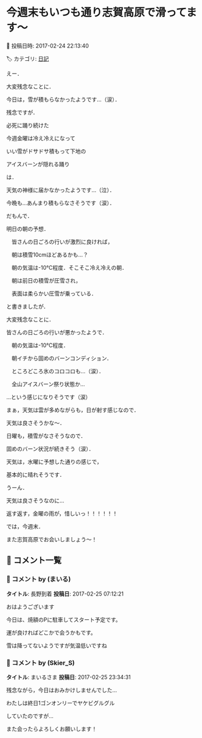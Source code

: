 # 今週末もいつも通り志賀高原で滑ってます～

📅 投稿日時: 2017-02-24 22:13:40

🏷️ カテゴリ: [日記](cc4b5682fb7b8b144980957a978653fb0.md)

えー．


大変残念なことに．


今日は，雪が積もらなかったようです…（涙）．





残念ですが．


必死に踊り続けた


今週金曜は冷え冷えになって


いい雪がドサドサ積もって下地の


アイスバーンが隠れる踊り


は．


天気の神様に届かなかったようです…（泣）．





今晩も…あんまり積もらなさそうです（涙）．





だもんで．


明日の朝の予想．


　皆さんの日ごろの行いが激烈に良ければ，


　朝は積雪10cmほどあるかも…？


　朝の気温は-10℃程度．そこそこ冷え冷えの朝．


　朝は前日の積雪が圧雪され，


　表面は柔らかい圧雪が乗っている．


と書きましたが．


大変残念なことに．


皆さんの日ごろの行いが悪かったようで．





　朝の気温は-10℃程度．


　朝イチから固めのバーンコンディション．


　ところどころ氷のコロコロも…（涙）．


　全山アイスバーン祭り状態か…





…という感じになりそうです（涙）


まぁ，天気は雲が多めながらも，日が射す感じなので．


天気は良さそうかな～．





日曜も，積雪がなさそうなので．


固めのバーン状況が続きそう（涙）．


天気は，水曜に予想した通りの感じで，


基本的に晴れそうです．





うーん．


天気は良さそうなのに…


返す返す，金曜の雨が，惜しいっ！！！！！！





では，今週末．


また志賀高原でお会いしましょう～！

## 💬 コメント一覧

### 💬 コメント by (まいる)
**タイトル**: 長野到着
**投稿日**: 2017-02-25 07:12:21

おはようございます

今日は、焼額のPに駐車してスタート予定です。

運が良ければどこかで会うかもです。

雪は降ってないようですが気温低いですね

### 💬 コメント by (Skier_S)
**タイトル**: まいるさま
**投稿日**: 2017-02-25 23:34:31

残念ながら，今日はおみかけしませんでした…

わたしは終日1ゴンオンリーでヤケビグルグル

していたのですが…

また会ったらよろしくお願いします！

